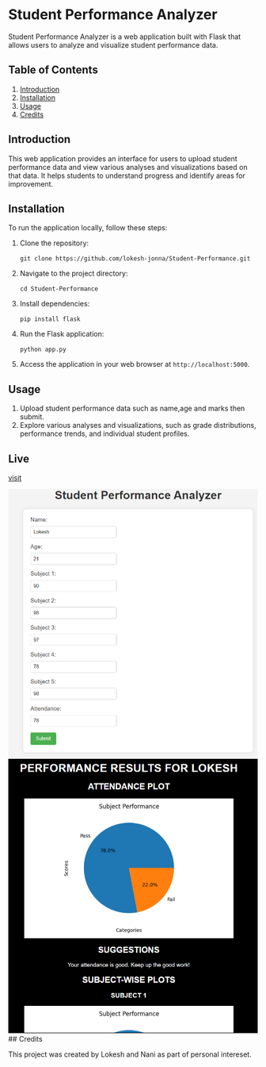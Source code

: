 # Student Performance Analyzer

Student Performance Analyzer is a web application built with Flask that allows users to analyze and visualize student performance data.

## Table of Contents
1. [Introduction](#introduction)
2. [Installation](#installation)
3. [Usage](#usage)
4. [Credits](#credits)

## Introduction

This web application provides an interface for users to upload student performance data and view various analyses and visualizations based on that data. It helps students to understand progress and identify areas for improvement.

## Installation

To run the application locally, follow these steps:

1. Clone the repository:
    ```
    git clone https://github.com/lokesh-jonna/Student-Performance.git
    ```

2. Navigate to the project directory:
    ```
    cd Student-Performance
    ```

3. Install dependencies:
    ```
    pip install flask
    ```

4. Run the Flask application:
    ```
    python app.py
    ```

5. Access the application in your web browser at `http://localhost:5000`.

## Usage

1. Upload student performance data such as name,age and marks then submit.
2. Explore various analyses and visualizations, such as grade distributions, performance trends, and individual student profiles.

## Live 

[visit](https://jlokesh.pythonanywhere.com/)

<div>
<img src="Student_form.png">
<img src="student_output.png">
</div>
## Credits

This project was created by Lokesh and Nani as part of personal intereset.
